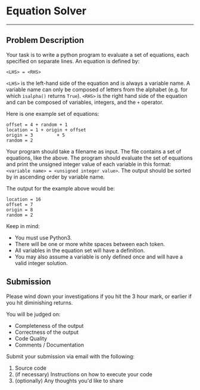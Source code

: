 # Equation Solver

--------------------

Problem Description
--------------------

Your task is to write a python program to evaluate a set of equations, each specified on separate lines. An equation is defined by:

`<LHS> = <RHS>`

`<LHS>` is the left-hand side of the equation and is always a variable name. A variable name can only be composed of letters from the alphabet (e.g. for which `isalpha()` returns `True`). `<RHS>` is the right hand side of the equation and can be composed of variables, integers, and the `+` operator. 

Here is one example set of equations:
```
offset = 4 + random + 1
location = 1 + origin + offset
origin = 3         + 5
random = 2
```

Your program should take a filename as input. The file contains a set of equations, like the above. The program should evaluate the set of equations and print the unsigned integer value of each variable in this format: `<variable name> = <unsigned integer value>`. The output should be sorted by in ascending order by variable name.

The output for the example above would be:
```
location = 16
offset = 7
origin = 8
random = 2
```

Keep in mind: 
- You must use Python3.
- There will be one or more white spaces between each token.
- All variables in the equation set will have a definition. 
- You may also assume a variable is only defined once and will have a valid integer solution.

Submission
----------
Please wind down your investigations if you hit the 3 hour mark, or earlier if you hit diminishing returns.

You will be judged on:
- Completeness of the output
- Correctness of the output
- Code Quality
- Comments / Documentation

Submit your submission via email with the following:
1. Source code
2. (if necessary) Instructions on how to execute your code
3. (optionally) Any thoughts you'd like to share